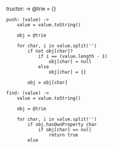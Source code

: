 tructor: ->
        @trie = {}

    push: (value) ->
        value = value.toString()

        obj = @trie

        for char, i in value.split('')
            if not obj[char]?
                if i == (value.length - 1)
                    obj[char] = null
                else
                    obj[char] = {}

            obj = obj[char]

    find: (value) ->
        value = value.toString()

        obj = @trie

        for char, i in value.split('')
            if obj.hasOwnProperty char
                if obj[char] == null
                    return true
            else
